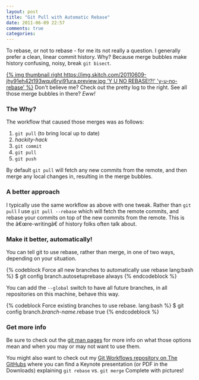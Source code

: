```yaml
---
layout: post
title: "Git Pull with Automatic Rebase"
date: 2011-06-09 22:57
comments: true
categories:
---
```


To rebase, or not to rebase - for me its not really a question. I
generally prefer a clean, linear commit history. Why? Because merge bubbles make
history confusing, noisy, break `git bisect`.

[{% img thumbnail right https://img.skitch.com/20110609-jhy91eh42t193wquj6ryi91ura.preview.jpg 'Y U NO REBASE!?!' 'y-u-no-rebase' %}](https://skitch.com/stevenharman/fdhm5/y-u-no-rebase)
Don't believe me? Check out the pretty log to the right. See all
those merge bubbles in there? *Eww!*

<h3>The Why?</h3>

The workflow that caused those merges was as follows:

1. `git pull` (to bring local up to date)
2. *hackity-hack*
3. `git commit`
4. `git pull`
5. `git push`

By default `git pull` will fetch any new commits from the remote, and
then merge any local changes in, resulting in the merge bubbles.

<h3>A better approach</h3>

I typically use the same workflow as above with one tweak. Rather than `git
pull` I use `git pull --rebase` which will fetch the remote commits,
and rebase your commits on top of the new commits from the remote. This is the
&acirc;&euro;&oelig;re-writing&acirc;&euro; of history folks often talk about.

<h3>Make it better, automatically!</h3>

You can tell git to use rebase, rather than merge, in one of two ways, depending on
your situation.

{% codeblock Force all new branches to automatically use rebase lang:bash %}
$ git config branch.autosetuprebase always
{% endcodeblock %}

You can add the `--global` switch to have all future branches, in all
repositories on this machine, behave this way.

{% codeblock Force existing branches to use rebase. lang:bash %}
$ git config branch.*branch-name*.rebase true
{% endcodeblock %}

<h3>Get more info</h3>

Be sure to check out the <a title="git-config Manual Page" href=
"http://www.kernel.org/pub/software/scm/git/docs/git-config.html" rel="external">git
man pages</a> for more info on what those options mean and when you may or may not want
to use them.

You might also want to check out my <a title="Git Workflows" href=
"https://github.com/stevenharman/git-workflows" rel="external">Git Workflows repository
on The GitHubs</a> where you can find a Keynote presentation (or PDF in the Downloads)
explaining `git rebase` vs. `git merge` Complete with
pictures!

